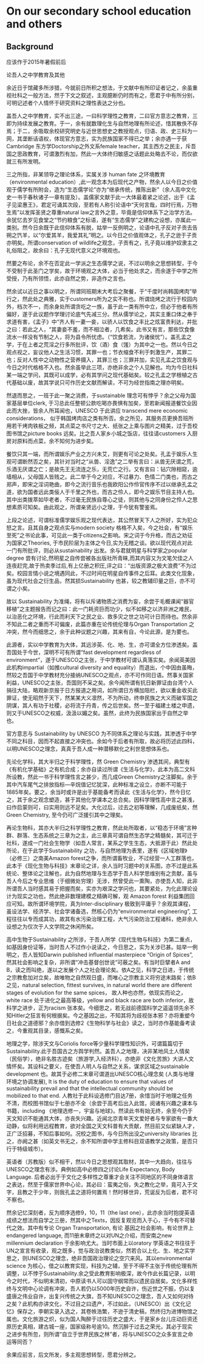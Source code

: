 # On our secondary school education and others
## Background
应该作于2015年暑假前后

论吾人之中学教育及其他

余近日于馆藏多所涉猎，今就前日所积之想法，于文献中有所印证者记之，余虽重视社科之一般方法，然于下文之叙述，主观臆断仍时而有之，愿君于中有所分别，可明记述者个人情怀于研究资料之理性表达之分也。

盖吾人之中学教育，实不出三途，一曰科学理性之教育，二曰官方意志之教育，三即为持续发展之教育。于一，余有就数理化生与自然地理有所论述，惜其散佚不存焉；于二，余吸取余校研究明史与近世思想史之教授观点，归语、政、史三科为一网，其垄断话语权，体现官方意志，实为民族国家不得已之举；余亦遇一于获Cambridge 东方学Doctorship之外文系female teacher，其主西方之民主，斥吾国之思政教育，可谓激烈有加，然此一大体终归敏感之话题此处略去不论，而仅欲就三有所发明。

三之所指，非某领导之理论体系，实属关涉 human fate 之环境教育（environmental education）,此一观念本为后现代之产物，然余人以今日之价值观于儒学有所附会，造为“生态儒学论”亦为“继承传统，推陈出新”（余人高中文化史一书于春秋诸子一章有提及）。盖儒家文献于此一大体最着紧之论述，出于《孟子见梁惠王》，君定可诵其次段，至若有人称引论语中“天何言哉，四时行焉，万物生焉”以发挥圣贤之尊重natural law之言外之意，毕竟是信仰体系下之治学方法。余犹忆去岁见食堂之“节约粮食”之标语，遂有“生态儒学”之建构之设想，亦属此一类别。然今日余既于此信仰体系有脱，姑举一反例明之，论语中孔子反对子贡去告朔之饩羊，以“尔爱其羊，我爱其礼”明之。以今日之价值观体之，孔子之逊于子贡亦明矣。所谓conservation of wildlife之观念，子贡有之，孔子竟以维护奴隶主之礼俗阻之，故余曰：孔子无现代意义之环境观也。

然要之布论，余不在否定此一学派之生态儒学之说，不过以明余之思想转型，于今不受制于此圣门之学矣，故于环境观之大体，必当于他处求之，而余遂于中学之所受授，乃有所领悟，此亦自然之势，非造作之言也。

然余试以近日之事以明之，所谓同班期末大考后之聚餐，于“千度时尚韩国烤肉”举行之，然此处之典雅，实于customers所为之实不称也。所谓烧烤之流行于校园内外，档次不一，而余身处所谓贪吃之一族，虽于此一类有所中立，但必于他者有所偏好，遂于此议题作学理讨论底气先减三分。然从儒学论之，其实主重口体之奉于求道有害，《孟子》中“齐人有一妻一妾，以骄人以饮食之丰比之炫富贵利达，并批之曰：若此之人，“其妻妾不羞，而不相泣者，几希矣。此书又有言，那些饮食像流水一样没有节制之人，将为县令所忧虑。（“饮食若流，为诸侯忧”）。盖孔孟之学，于在上者之荒淫之行多所批评，饮（酒）食（馐）为其中之一也。然以今日之观点视之，妄议他人之生活习惯，其罪一也；节衣缩食不利于刺激生产，其罪二也；反对人性中之动物性之营养摄入，其罪三也；三罪并加，实见孔孟之饮食观与今日之时代格格不入也。然余虽举此三项，亦绝非余之个人见解也。均为今日社科某一端之学问，其既可以成学，必有其学问之现代基础矣。较之孔孟之学根植之古代基础以废，故其学说只可作历史文献而解读，不可为经世指南之理亦明矣。

然退而思之，一班于此一聚之消费，于sustainable 理念可有悖乎？余之父母为国家基层单位clerk, 于习总此任整顿公款吃喝亦畏惧有加矣，至若新闻报道餐饮业因此而大挫，皆余人所耳闻也，UNESCO 于此讲应 transcend mere economic considerations， 似于韩国烤肉店之类有所否。余之所见，其服务员更换吾班所用若干烤肉铁板之频，其点菜之书尺寸之大、纸张之上乘与图片之精美，过于吾校图书馆之picture books 远矣。比之吾人家乡小城之饭店，往往请customers 入厨房对原料而点菜，余不知何为进步矣。

餐饮只其一端，而所谓娱乐产业之方兴未艾，则更有可论之处矣。孔孟于娱乐人生观可谓断然否之矣，其针对当时之“从兽、淫逸”之二举有言曰：从兽无厌谓之荒，乐酒无厌谓之亡；是故先王无流连之乐，无荒亡之行。又有言曰：钻穴隙相窥，逾墙相从，父母国人皆贱之。此二举于今之对应，不过暴力、色情二门类也，而古之郑声，即宋之淫词艳曲，即今之流行音乐也我欧阳公作伶官传序不过以继承孔孟之道，欲为国者远此类佞人于千里之外也，而古之伶人，即今之娱乐节目主持人也。其中出类拨萃如毕老者，不过毫无民族自尊心之徒，则其他与之同身份之伶人之思想素质可知矣。由此观之，所谓亲贤远小之理，于今犹有警鉴焉。

上段之论述，可谓标准儒学娱乐观之现代表达，其公然冒天下人之所好，实为犯众怒之言。且其自身之观点实与modern society 格格不入矣，今之社会，有“娱乐至死”之书论此事，可见此一类于citizens之影响。宋之词于今升格，而古之劝征为国家之Theories, 于市民阶层为主体之今日,实为无稽之谈。欲以现代观点对此一门有所批评，则必从sustainability 出发。余与君就明星与科学家之popular degree 尝有讨论,然明星之自传尝被各出版社所青睐,而其内容又为文笔欠佳之人连夜赶完,故于热卖季过后,有上亿册之积圧,评之曰：“出版资源之极大浪费”不为过矣。校园言情小说之境遇同此，不过时间在明星自传事件之后耳。此类文化现象，虽为现代社会之衍生品，然其损Sustainability 也甚，较之教辅印量之巨，亦不可谓之小矣。

故以 Sustainability 为准绳，将有以斥诸物质之消费为妄，余尝于毛概课闻“器官移植”之主题报告而记之曰：此一门耗资巨而功少，似不如移之以济非洲之难民，以治恶化之环境，行此而利天下之民之业、救多灾之世之功可计日而待也。然余非不知此二者之重而不可偏废，此篇亦重在论传统伦理与Organ Transportation 之冲突，然今而细思之，余于此种议题之兴趣，其来有自，今论此源，是为要也。

此源者，实以中学教育为大体，其远涉英、化、地、生，亦可谓全方位渗透矣。盖吾国处于今世，深明不可有所谓“fast development regardless of environment”，遂于UNESCO之主张，于中学教材可谓认真落实矣。余闻英美因此机构impartial（如推cultural diversity and equality）而退出，个中因由虽晦，然较之吾国于中学教材充分接纳UNESCO之观点，亦不可作同日语。然事关国家利益，UNESCO之主张，吾国则不采之矣。余今闻所谓有抗日新罪证由台湾个人捐往大陆，略观新京报于日方报道之用词，如所谓日方横加阻栏，欲以重金收买此罪证，使无昭然于天下，然某某大义凛然，不为所动，终申民族之大义而破军国之阴谋，其人有功于社稷，必将流于丹青，传之后世矣。然一至于福建土楼之申遗，则又于UNESCO之权威，汲汲以媚之矣。虽然，此终为民族国家出于自然之举也。

官方意志与 Sustainability by UNESCO 为不同体系之理论与实践，其渗透于中学不同之科目，因而不起直接之冲突也。余如今于后者有所取，故必将历述此四科，以明UNESCO之理念，真真于吾人成一种潜移默化之利世思想体系也。

先论化学科，其大半归之于科学理性，然 Green Chemistry 渗透其间，典型有《有机化学基础》之有机合成；余亦自读过所谓《生活与化学》，此本为高二文科所设教，然此一书于科学理性言之甚少，而几成Green Chemistry之注脚矣。余于其中汽车尾气之排放指标—辛烷值记忆犹深，此种标准之设立，亦断不可能于1885年矣。要之，余当时或许是出于基能备考而读此《生活与化学》，然今日忆之，其于余之观念塑造，甚于其他化学课本之总合矣。因科学理性高中言之甚浅，曰作启蒙则可，曰实用则远不足矣。大化过后，过去之初等理解，几成废纸矣，然 Green Chemistry, 至今仍可广泛援引其中之理矣。

再论生物科，其亦大半归之科学理性之教育，然此处所取者，以“稳态于环境”言种群、群落、生态系统之三章为之主，此三章真可谓自然生态学之精髓矣，其可迁于社科，遂成一门社会生物学（如吾人常言，某系之学生生态，大抵源于此）然此处所论，在于此学于Sustainability 之功，与自然地理为表里，遂有《区域地理》（必修三）之南美Amazon forest之争，而所谓畜牧业，不过经营一人工群落也，此本于《现化生物与科技》末章论之详，余人当时习题中的关系图，亦不过是此系统论、整体论之注解也，此为自然地理与生态学于吾人科学思维别有之贡献，虽与吾人今后之专业思维（于细微处穷理）无涉，然曾受此一熏陶，亦使吾人知，此非所谓吾人当时感其易于把握而矣，实亦为艰深之学问也，其要紧处，为化此理论设计为现实之功也，然此绝非数理建模之精确可解，观 Amazon forest 利益集团回应可知。故所谓环境学院，真为Inter-disciplinary 极致到平庸乎？余观其课程，虽设法学、经济学、社会学诸备选，然核心仍为“environmental engineering”, 工程往往以专而成其功，故其有水污染治理工程，大气污染防治工程诸科，绝非余人设想之为仅次于人文学院之休闲所矣。

高中生物于Sustainability 之所涉，于吾人所学《现代生物与科技》为第二重点，如基因身份证等，当时吾人不过作小说读之，今日思之，实为关涉已甚。姑举一例明之，吾人皆知Darwin published influential masterpiece “Origin of Spices”,然其社会影响之复杂，非所谓“冲击基督创世说“可蔽之矣。有当时巨擘者A and B，读之而叫绝，遂以之发展个人之社会理论矣。依A之见，科学之日进，于传统之宗教愈加对立矣，故唯物之自然观日盛，而唯心之宗教主义将穷途末路矣；依B之见，natural selection, fittest survives, in natural world there are different stages of evolution for the same spices， 故人种也亦然，依现实而论之，white race 处于进化之最高等级，yellow and black race are both inferior，故科学之进步，正为racism 张本矣。今细思之，若无战前德国科学之遥遥领先余不知Hitler之狂言有何根据矣。今之基因之出，不知其将为歧视张本邪？亦将重塑今日社会之道德邪？余亦借到选修2《生物科学与社会》读之，当时亦作基能备考读之，今重观其目录，感慨系之矣。

地理之学，除涉天文与Coriolis force等少量科学理性知识外，可谓篇篇切于Sustainability.此于吾国古之方舆学判然。盖吾人之地理，决非某地风土人情矣（民俗学），绝非名胜古迹矣（旅游学,入经济科），亦绝非《文化苦旅》大讲人文情怀矣。其设科之要义，在使吾人明人与自然之关系，谋求区域之sustainable development 也。故其于必修二末章可谓道出UNESCO核心理念矣 (人类与地理环境之协调发展), It is the duty of education to ensure that values of sustainability prevail and that the intellectual community should be mobilized to that end. 人教社于此科设选修门目达7册，余惜当时于地理之任务不清，而校图书馆似于七册亦不全（余尝于高考后出入此馆，阅诸有兴趣之课本与书籍，including 《地理选修一，宇宙与地球》。然读此书有始无终，余至今仍于天文知识不能通其大体，亦丧失兴趣。近闻北京青年天文爱好者与专家欲有一番大动静，似将利用远程教育，欲对全国之天文科普有大贡献，然目前又似紧缺人才，正广泛招募，不知后事如何。况校之图书，与今日所出没之university libraries 比之，亦阙之甚（如英文书无之，余不知所谓中学主修科目双语教学之政策，是否只行于特级城市）。

英语者（苏教版）似不相干，然以今日之思想观其取材，其中一大趋向，往往与UNESCO之理念有涉。典例如高中必修四之讨论Life Expectancy, Body Language. 后者必出于于文化之多样性之尊重才会关注不同地区的不同身体语言之表达，然至于儒家世界中心论，其必曰：蛮夷之俗，失之教化之举，竟可入于文字，且教之于少年，则我孔孟之道将何置焉！然时移世异，荒诞反为后者，君不可不察也。

然余记忆深刻者，反为顺序选修9，10，11（the last one），此亦余当时抱提英语成绩之想法而自学之三册，然其中之Texts，因反复观览而入于心，于今有不可替代之效。其中有专论 Organ Transportation, 有论 基因之社会影响，有论世界上 endangered language, 而11册末章终之以对UN之介绍，而安南之new millennium declaration 于余影响尤大。当时市面上以oratory 学英语之书往往于UN之宣言有收录，观之既多，觉与政治说教类似，然若合以上化、生、地之实学思之，则UNESCO之理念，绝非吾国政治理论之空穴来风。其以environmental science 为核心，借之以教育实现，科技为之辅，至于不得不主张于传统伦理有所调整，以不悖于Sustainability.余之受此教育影响极深，故今作此长篇记录，以明今之时代，不似明末清初，中原读书人可以固守纲常而以遗民自居矣。文化多样性终与文明中心论调有冲突，吾人若仍以5000年历史自许，伤近世之不振，仍以复盛唐之伟业自许，出复兴传统之大旗，吾不知UNESCO之理念，吾人又如何对待之矣？此机构亦讲文化，不过目之曰遗产，不过如此，（UNESCO）出《文化记忆》保存之，李朝实录入选之，其卷帙浩繁，不逊于清史稿，然终归为进博物馆之属也。文化旅游之炽，似为国人陶醉于过往历史之盛大，于是家乡台儿庄动巨资还原历史真相，建古城一座，国家级称号逾10。然沉醉于过去之荣光，其必于现实之进步有所忽，则所谓“自立于世界民族之林”者，将与UNESCO之众多宣言之命运等同否？

余果应前言，后文所发，多主观思想转型，愿君分辨之。